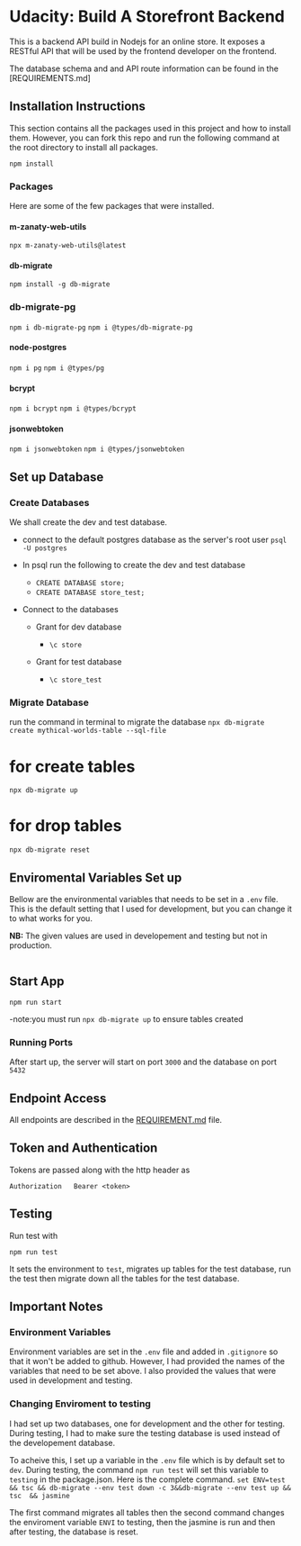 # Udacity: Build A Storefront Backend

This is a backend API build in Nodejs for an online store. It exposes a RESTful API that will be used by the frontend developer on the frontend. 

The database schema and and API route information can be found in the [REQUIREMENTS.md]

## Installation Instructions
This section contains all the packages used in this project and how to install them. However, you can fork this repo and run the following command at the root directory to install all packages.

 `npm install`

### Packages

Here are some of the few packages that were installed.

#### m-zanaty-web-utils
`npx m-zanaty-web-utils@latest`

#### db-migrate
`npm install -g db-migrate`

### db-migrate-pg
`npm i db-migrate-pg`
`npm i @types/db-migrate-pg`

#### node-postgres
`npm i pg`
`npm i @types/pg`

#### bcrypt
`npm i bcrypt`
`npm i @types/bcrypt`

#### jsonwebtoken
`npm i jsonwebtoken`
`npm i @types/jsonwebtoken`

## Set up Database
### Create Databases
We shall create the dev and test database.

- connect to the default postgres database as the server's root user `psql -U postgres`

- In psql run the following to create the dev and test database
    - `CREATE DATABASE store;`
    - `CREATE DATABASE store_test;`
- Connect to the databases 
    - Grant for dev database
        - `\c store`
        
    - Grant for test database
        - `\c store_test`
        

### Migrate Database
 run the command in terminal to migrate the database 
 `npx db-migrate create mythical-worlds-table --sql-file`
# for create tables
`npx db-migrate up`

# for drop tables
`npx db-migrate reset`

## Enviromental Variables Set up
Bellow are the environmental variables that needs to be set in a `.env` file. This is the default setting that I used for development, but you can change it to what works for you. 

**NB:** The given values are used in developement and testing but not in production. 
```

```

## Start App
`npm run start`

-note:you must run `npx db-migrate up` to ensure tables created

### Running Ports 
After start up, the server will start on port `3000` and the database on port `5432`

## Endpoint Access
All endpoints are described in the [REQUIREMENT.md](REQUIREMENTS.md) file. 

## Token and Authentication
Tokens are passed along with the http header as 
```
Authorization   Bearer <token>
```

## Testing
Run test with 

`npm run test`

It sets the environment to `test`, migrates up tables for the test database, run the test then migrate down all the tables for the test database. 

## Important Notes 

### Environment Variables
Environment variables are set in the `.env` file and added in `.gitignore` so that it won't be added to github. However, I had provided the names of the variables that need to be set above. I also provided the values that were used in development and testing. 

### Changing Enviroment to testing 
I had set up two databases, one for development and the other for testing. During testing, I had to make sure the testing database is used instead of the developement database. 

To acheive this, I set up a variable in the `.env` file which is by default set to `dev`. During testing, the command `npm run test` will set this variable to `testing` in the package.json. Here is the complete command.
`set ENV=test && tsc && db-migrate --env test down -c 3&&db-migrate --env test up && tsc  && jasmine`

The first command migrates all tables then the second command changes the enviroment variable `ENVI` to testing, then the jasmine is run and then after testing, the database is reset. 
